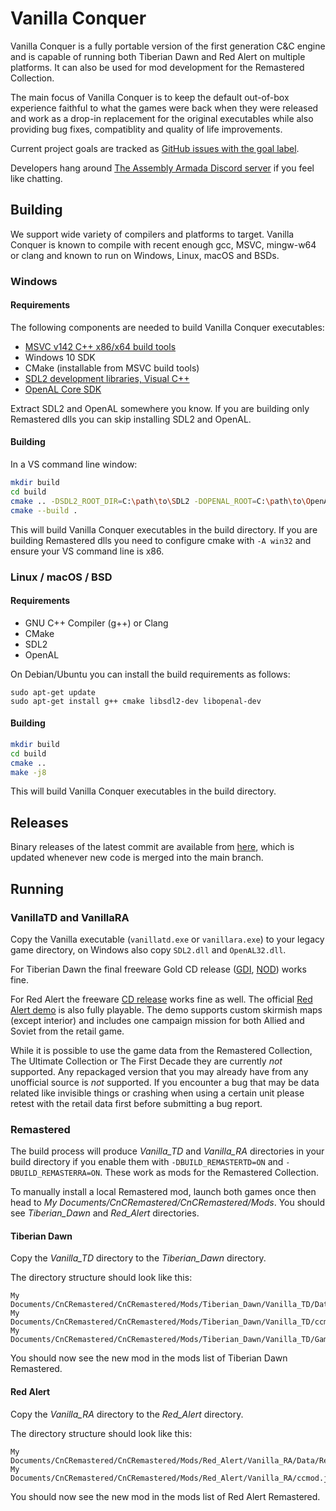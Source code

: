 # Vanilla Conquer
Vanilla Conquer is a fully portable version of the first generation C&C engine and is capable of running both Tiberian Dawn and Red Alert on multiple platforms. It can also be used for mod development for the Remastered Collection.

The main focus of Vanilla Conquer is to keep the default out-of-box experience faithful to what the games were back when they were released and work as a drop-in replacement for the original executables while also providing bug fixes, compatiblity and quality of life improvements.

Current project goals are tracked as [GitHub issues with the goal label](https://github.com/Vanilla-Conquer/Vanilla-Conquer/issues?q=is%3Aissue+is%3Aopen+label%3Agoal).

Developers hang around [The Assembly Armada Discord server](https://discord.gg/UnWK2Tw) if you feel like chatting.

## Building

We support wide variety of compilers and platforms to target. Vanilla Conquer is known to compile with recent enough gcc, MSVC, mingw-w64 or clang and known to run on Windows, Linux, macOS and BSDs.

### Windows

#### Requirements

The following components are needed to build Vanilla Conquer executables:

 - [MSVC v142 C++ x86/x64 build tools](https://visualstudio.microsoft.com/visual-cpp-build-tools/)
 - Windows 10 SDK
 - CMake (installable from MSVC build tools)
 - [SDL2 development libraries, Visual C++](https://libsdl.org/download-2.0.php)
 - [OpenAL Core SDK](https://www.openal.org/downloads/)

Extract SDL2 and OpenAL somewhere you know. If you are building only Remastered dlls you can skip installing SDL2 and OpenAL.

#### Building

In a VS command line window:

```sh
mkdir build
cd build
cmake .. -DSDL2_ROOT_DIR=C:\path\to\SDL2 -DOPENAL_ROOT=C:\path\to\OpenAL
cmake --build .
```

This will build Vanilla Conquer executables in the build directory. If you are building Remastered dlls you need to configure cmake with `-A win32` and ensure your VS command line is x86.

### Linux / macOS / BSD

#### Requirements

- GNU C++ Compiler (g++) or Clang
- CMake
- SDL2
- OpenAL

On Debian/Ubuntu you can install the build requirements as follows:

```
sudo apt-get update
sudo apt-get install g++ cmake libsdl2-dev libopenal-dev
```

#### Building

```sh
mkdir build
cd build
cmake ..
make -j8
```

This will build Vanilla Conquer executables in the build directory.

## Releases

Binary releases of the latest commit are available from [here](https://github.com/TheAssemblyArmada/Vanilla-Conquer/releases/tag/latest), which is updated whenever new code is merged into the main branch.

## Running

### VanillaTD and VanillaRA

Copy the Vanilla executable (`vanillatd.exe` or `vanillara.exe`) to your legacy game directory, on Windows also copy `SDL2.dll` and `OpenAL32.dll`.

For Tiberian Dawn the final freeware Gold CD release ([GDI](https://www.fileplanet.com/archive/p-63497/Command-Conquer-Gold), [NOD](https://www.fileplanet.com/archive/p-8778/Command-Conquer-Gold)) works fine.

For Red Alert the freeware [CD release](https://web.archive.org/web/20080901183216/http://www.ea.com/redalert/news-detail.jsp?id=62) works fine as well.
The official [Red Alert demo](https://www.moddb.com/games/cc-red-alert/downloads/command-conquer-red-alert-demo) is also fully playable.
The demo supports custom skirmish maps (except interior) and includes one campaign mission for both Allied and Soviet from the retail game.

While it is possible to use the game data from the Remastered Collection, The Ultimate Collection or The First Decade they are currently _not_ supported.
Any repackaged version that you may already have from any unofficial source is _not_ supported.
If you encounter a bug that may be data related like invisible things or crashing when using a certain unit please retest with the retail data first before submitting a bug report.

### Remastered

The build process will produce _Vanilla_TD_ and _Vanilla_RA_ directories in your build directory if you enable them with `-DBUILD_REMASTERTD=ON` and `-DBUILD_REMASTERRA=ON`.
These work as mods for the Remastered Collection.

To manually install a local Remastered mod, launch both games once then head to _My Documents/CnCRemastered/CnCRemastered/Mods_.
You should see _Tiberian\_Dawn_ and _Red\_Alert_ directories.

#### Tiberian Dawn

Copy the _Vanilla_TD_ directory to the _Tiberian\_Dawn_ directory.

The directory structure should look like this:

    My Documents/CnCRemastered/CnCRemastered/Mods/Tiberian_Dawn/Vanilla_TD/Data/TiberianDawn.dll
    My Documents/CnCRemastered/CnCRemastered/Mods/Tiberian_Dawn/Vanilla_TD/ccmod.json
    My Documents/CnCRemastered/CnCRemastered/Mods/Tiberian_Dawn/Vanilla_TD/GameConstants_Mod.xml

You should now see the new mod in the mods list of Tiberian Dawn Remastered.

#### Red Alert

Copy the _Vanilla_RA_ directory to the _Red\_Alert_ directory.

The directory structure should look like this:

    My Documents/CnCRemastered/CnCRemastered/Mods/Red_Alert/Vanilla_RA/Data/RedAlert.dll
    My Documents/CnCRemastered/CnCRemastered/Mods/Red_Alert/Vanilla_RA/ccmod.json

You should now see the new mod in the mods list of Red Alert Remastered.
